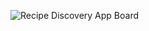 ![Recipe Discovery App Board](https://user-images.githubusercontent.com/60574717/215348231-36847ab5-9a14-4df4-9681-7ae6ad4b78b1.jpg)
